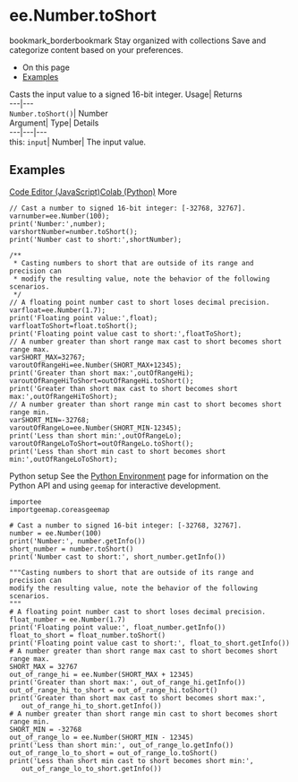  
#  ee.Number.toShort
bookmark_borderbookmark Stay organized with collections  Save and categorize content based on your preferences. 
  * On this page
  * [Examples](https://developers.google.com/earth-engine/apidocs/ee-number-toshort#examples)


Casts the input value to a signed 16-bit integer. 
Usage| Returns  
---|---  
`Number.toShort()`| Number  
Argument| Type| Details  
---|---|---  
this: `input`| Number| The input value.  
## Examples
[Code Editor (JavaScript)](https://developers.google.com/earth-engine/apidocs/ee-number-toshort#code-editor-javascript-sample)[Colab (Python)](https://developers.google.com/earth-engine/apidocs/ee-number-toshort#colab-python-sample) More
```
// Cast a number to signed 16-bit integer: [-32768, 32767].
varnumber=ee.Number(100);
print('Number:',number);
varshortNumber=number.toShort();
print('Number cast to short:',shortNumber);

/**
 * Casting numbers to short that are outside of its range and precision can
 * modify the resulting value, note the behavior of the following scenarios.
 */
// A floating point number cast to short loses decimal precision.
varfloat=ee.Number(1.7);
print('Floating point value:',float);
varfloatToShort=float.toShort();
print('Floating point value cast to short:',floatToShort);
// A number greater than short range max cast to short becomes short range max.
varSHORT_MAX=32767;
varoutOfRangeHi=ee.Number(SHORT_MAX+12345);
print('Greater than short max:',outOfRangeHi);
varoutOfRangeHiToShort=outOfRangeHi.toShort();
print('Greater than short max cast to short becomes short max:',outOfRangeHiToShort);
// A number greater than short range min cast to short becomes short range min.
varSHORT_MIN=-32768;
varoutOfRangeLo=ee.Number(SHORT_MIN-12345);
print('Less than short min:',outOfRangeLo);
varoutOfRangeLoToShort=outOfRangeLo.toShort();
print('Less than short min cast to short becomes short min:',outOfRangeLoToShort);
```
Python setup
See the [ Python Environment](https://developers.google.com/earth-engine/guides/python_install) page for information on the Python API and using `geemap` for interactive development.
```
importee
importgeemap.coreasgeemap
```
```
# Cast a number to signed 16-bit integer: [-32768, 32767].
number = ee.Number(100)
print('Number:', number.getInfo())
short_number = number.toShort()
print('Number cast to short:', short_number.getInfo())

"""Casting numbers to short that are outside of its range and precision can
modify the resulting value, note the behavior of the following scenarios.
"""
# A floating point number cast to short loses decimal precision.
float_number = ee.Number(1.7)
print('Floating point value:', float_number.getInfo())
float_to_short = float_number.toShort()
print('Floating point value cast to short:', float_to_short.getInfo())
# A number greater than short range max cast to short becomes short range max.
SHORT_MAX = 32767
out_of_range_hi = ee.Number(SHORT_MAX + 12345)
print('Greater than short max:', out_of_range_hi.getInfo())
out_of_range_hi_to_short = out_of_range_hi.toShort()
print('Greater than short max cast to short becomes short max:',
   out_of_range_hi_to_short.getInfo())
# A number greater than short range min cast to short becomes short range min.
SHORT_MIN = -32768
out_of_range_lo = ee.Number(SHORT_MIN - 12345)
print('Less than short min:', out_of_range_lo.getInfo())
out_of_range_lo_to_short = out_of_range_lo.toShort()
print('Less than short min cast to short becomes short min:',
   out_of_range_lo_to_short.getInfo())
```

